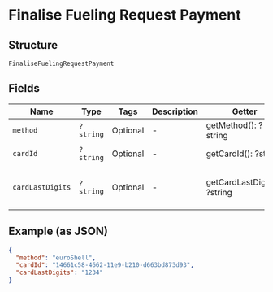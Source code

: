 
# Finalise Fueling Request Payment

## Structure

`FinaliseFuelingRequestPayment`

## Fields

| Name | Type | Tags | Description | Getter | Setter |
|  --- | --- | --- | --- | --- | --- |
| `method` | `?string` | Optional | - | getMethod(): ?string | setMethod(?string method): void |
| `cardId` | `?string` | Optional | - | getCardId(): ?string | setCardId(?string cardId): void |
| `cardLastDigits` | `?string` | Optional | - | getCardLastDigits(): ?string | setCardLastDigits(?string cardLastDigits): void |

## Example (as JSON)

```json
{
  "method": "euroShell",
  "cardId": "14661c58-4662-11e9-b210-d663bd873d93",
  "cardLastDigits": "1234"
}
```

